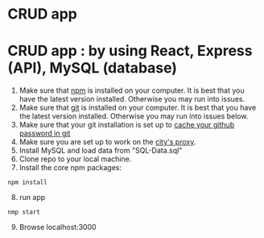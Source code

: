 # CRUD app

CRUD app : by using React, Express (API), MySQL (database)
===============
1. Make sure that [npm](https://nodejs.org/en) is installed on your computer. It is best that you have the latest version installed. Otherwise you may run into issues.
2. Make sure that [git](https://git-scm.com/downloads) is installed on your computer. It is best that you have the latest version installed. Otherwise you may run into issues below.
3. Make sure that your git installation is set up to [cache your github password in git](https://help.github.com/articles/caching-your-github-password-in-git/)
4. Make sure you are set up to work on the [city's proxy](https://github.com/CityofToronto/corejs/blob/master/docs/cot_proxy_settings.md).
5. Install MySQL and load data from "SQL-Data.sql"
6. Clone repo to your local machine.
7. Install the core npm packages:

`npm install`

8. run app

`nmp start`

9. Browse localhost:3000

